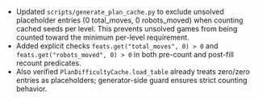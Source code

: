 - Updated `scripts/generate_plan_cache.py` to exclude unsolved placeholder entries (0 total_moves, 0 robots_moved) when counting cached seeds per level. This prevents unsolved games from being counted toward the minimum per-level requirement.
- Added explicit checks `feats.get("total_moves", 0) > 0` and `feats.get("robots_moved", 0) > 0` in both pre-count and post-fill recount predicates.
- Also verified `PlanDifficultyCache.load_table` already treats zero/zero entries as placeholders; generator-side guard ensures strict counting behavior. 